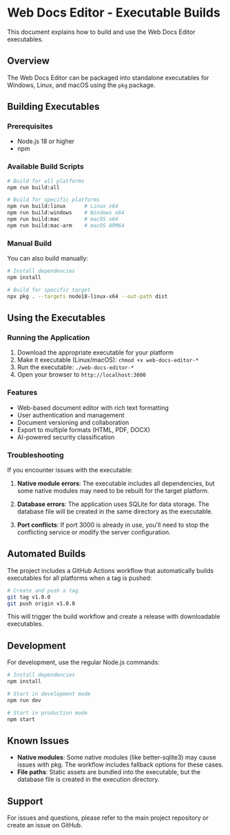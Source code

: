 # Web Docs Editor - Executable Builds

This document explains how to build and use the Web Docs Editor executables.

## Overview

The Web Docs Editor can be packaged into standalone executables for Windows, Linux, and macOS using the `pkg` package.

## Building Executables

### Prerequisites

- Node.js 18 or higher
- npm

### Available Build Scripts

```bash
# Build for all platforms
npm run build:all

# Build for specific platforms
npm run build:linux      # Linux x64
npm run build:windows    # Windows x64
npm run build:mac        # macOS x64
npm run build:mac-arm    # macOS ARM64
```

### Manual Build

You can also build manually:

```bash
# Install dependencies
npm install

# Build for specific target
npx pkg . --targets node18-linux-x64 --out-path dist
```

## Using the Executables

### Running the Application

1. Download the appropriate executable for your platform
2. Make it executable (Linux/macOS): `chmod +x web-docs-editor-*`
3. Run the executable: `./web-docs-editor-*`
4. Open your browser to `http://localhost:3000`

### Features

- Web-based document editor with rich text formatting
- User authentication and management
- Document versioning and collaboration
- Export to multiple formats (HTML, PDF, DOCX)
- AI-powered security classification

### Troubleshooting

If you encounter issues with the executable:

1. **Native module errors**: The executable includes all dependencies, but some native modules may need to be rebuilt for the target platform.

2. **Database errors**: The application uses SQLite for data storage. The database file will be created in the same directory as the executable.

3. **Port conflicts**: If port 3000 is already in use, you'll need to stop the conflicting service or modify the server configuration.

## Automated Builds

The project includes a GitHub Actions workflow that automatically builds executables for all platforms when a tag is pushed:

```bash
# Create and push a tag
git tag v1.0.0
git push origin v1.0.0
```

This will trigger the build workflow and create a release with downloadable executables.

## Development

For development, use the regular Node.js commands:

```bash
# Install dependencies
npm install

# Start in development mode
npm run dev

# Start in production mode
npm start
```

## Known Issues

- **Native modules**: Some native modules (like better-sqlite3) may cause issues with pkg. The workflow includes fallback options for these cases.
- **File paths**: Static assets are bundled into the executable, but the database file is created in the execution directory.

## Support

For issues and questions, please refer to the main project repository or create an issue on GitHub.